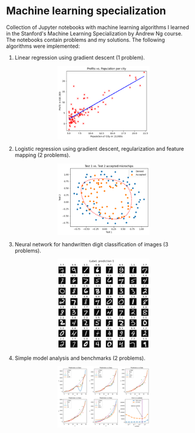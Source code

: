 # Machine learning specialization

Collection of Jupyter notebooks with machine learning algorithms I learned in the Stanford's Machine Learning Specialization by Andrew Ng course. The notebooks contain problems and my solutions. The following algorithms were implemented:

1. Linear regression using gradient descent (1 problem).
    <p align="center">
    <img src="https://github.com/rokobo/Machine-learning-specialization/blob/main/images/image_01.png?raw=true" width="250"/>
    </p>
2. Logistic regression using gradient descent, regularization and feature mapping (2 problems).
    <p align="center">
    <img src="https://github.com/rokobo/Machine-learning-specialization/blob/main/images/image_02.png?raw=true" width="250"/>
    </p>
3. Neural network for handwritten digit classification of images (3 problems).
    <p align="center">
    <img src="https://github.com/rokobo/Machine-learning-specialization/blob/main/images/image_03.png?raw=true" width="250"/>
    </p>
4. Simple model analysis and benchmarks (2 problems).
    <p align="center">
    <img src="https://github.com/rokobo/Machine-learning-specialization/blob/main/images/image_04.png?raw=true" width="250"/>
    </p>
